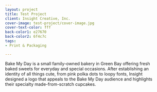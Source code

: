 ```yaml
---
layout: project
title: Test Project
client: Insight Creative, Inc.
cover-image: test-project/cover-image.jpg
cover-text-color: fff
back-color1: e27670
back-color2: 6f4c7c
tags:
- Print & Packaging

---
```

Bake My Day is a small family-owned bakery in Green Bay offering fresh baked sweets for everyday and special occasions. After establishing an identity of all things cute, from pink polka dots to loopy fonts, Insight designed a logo that appeals to the Bake My Day audience and highlights their specialty made-from-scratch cupcakes.
